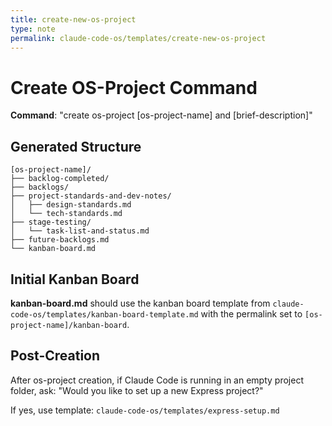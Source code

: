 ```yaml
---
title: create-new-os-project
type: note
permalink: claude-code-os/templates/create-new-os-project
---
```


# Create OS-Project Command

**Command**: "create os-project [os-project-name] and [brief-description]"

## Generated Structure
```
[os-project-name]/
├── backlog-completed/
├── backlogs/
├── project-standards-and-dev-notes/
│   ├── design-standards.md
│   └── tech-standards.md
├── stage-testing/
│   └── task-list-and-status.md
├── future-backlogs.md
└── kanban-board.md
```

## Initial Kanban Board

**kanban-board.md** should use the kanban board template from `claude-code-os/templates/kanban-board-template.md` with the permalink set to `[os-project-name]/kanban-board`.

## Post-Creation
After os-project creation, if Claude Code is running in an empty project folder, ask:
"Would you like to set up a new Express project?"

If yes, use template: `claude-code-os/templates/express-setup.md`